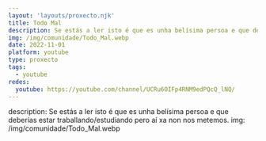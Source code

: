 ```yaml
---
layout: 'layouts/proxecto.njk'
title: Todo Mal
description: Se estás a ler isto é que es unha belísima persoa e que deberías estar traballando/estudiando pero aí xa non nos metemos.
img: /img/comunidade/Todo_Mal.webp
date: 2022-11-01
platform: youtube
type: proxecto
tags:
  - youtube
redes:
  youtube: https://youtube.com/channel/UCRu6OIFp4RNM9edPQcQ_lNQ/
---
```

description: Se estás a ler isto é que es unha belísima persoa e que deberías estar traballando/estudiando pero aí xa non nos metemos.
img: /img/comunidade/Todo_Mal.webp
